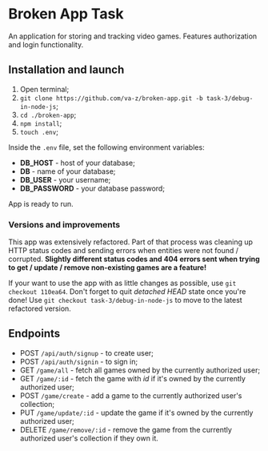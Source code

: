 # Broken App Task

An application for storing and tracking video games. Features authorization and login functionality.

## Installation and launch

1. Open terminal;
2. `git clone https://github.com/va-z/broken-app.git -b task-3/debug-in-node-js`;
3. `cd ./broken-app`;
4. `npm install`;
5. `touch .env`;

Inside the `.env` file, set the following environment variables:
 - **DB_HOST** - host of your database;
 - **DB** - name of your database;
 - **DB_USER** - your username;
 - **DB_PASSWORD** - your database password;

App is ready to run.

### Versions and improvements

This app was extensively refactored. Part of that process was cleaning up HTTP status codes and sending errors when entities were not found / corrupted. **Slightly different status codes and 404 errors sent when trying to get / update / remove non-existing games are a feature!**

If your want to use the app with as little changes as possible, use `git checkout 110ea64`. Don't forget to quit _detached HEAD_ state once you're done! Use `git checkout task-3/debug-in-node-js` to move to the latest refactored version.

## Endpoints

 - POST `/api/auth/signup` - to create user;
 - POST `/api/auth/signin` - to sign in;
 - GET `/game/all` - fetch all games owned by the currently authorized user;
 - GET `/game/:id` - fetch the game with _id_ if it's owned by the currently authorized user;
 - POST `/game/create` - add a game to the currently authorized user's collection;
 - PUT `/game/update/:id` - update the game if it's owned by the currently authorized user;
 - DELETE `/game/remove/:id` - remove the game from the currently authorized user's collection if they own it.
